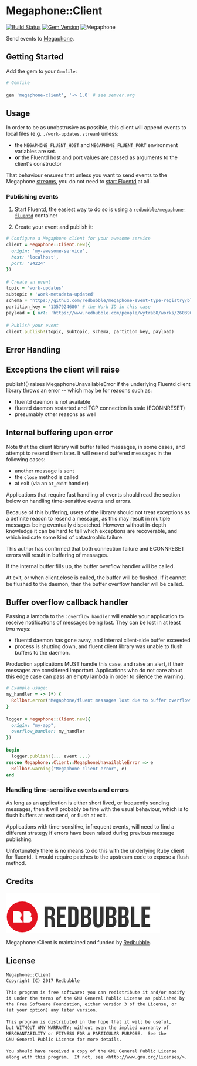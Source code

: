 Megaphone::Client
=================

[![Build Status](https://badge.buildkite.com/9f4fdb370f5f295ee6bf3d68937b1be2d7cf9bf65b2c7b4213.svg?branch=master)](https://buildkite.com/redbubble/megaphone-client-ruby)
[![Gem Version](https://badge.fury.io/rb/megaphone-client.svg)](https://badge.fury.io/rb/megaphone-client)
![Megaphone](https://img.shields.io/badge/Megaphone-2.0.0-blue.svg)

Send events to [Megaphone](https://github.com/redbubble/Megaphone).

Getting Started
---------------

Add the gem to your `Gemfile`:

```ruby
# Gemfile

gem 'megaphone-client', '~> 1.0' # see semver.org
```

Usage
-----

In order to be as unobstrusive as possible, this client will append events to local files (e.g. `./work-updates.stream`) unless:

- the `MEGAPHONE_FLUENT_HOST` and `MEGAPHONE_FLUENT_PORT` environment variables are set.
- **or** the Fluentd host and port values are passed as arguments to the client's constructor

That behaviour ensures that unless you want to send events to the Megaphone [streams][stream], you do not need to [start Fluentd][megaphone-fluentd] at all.

  [stream]: https://github.com/redbubble/megaphone#stream
  [megaphone-fluentd]: https://github.com/redbubble/megaphone-fluentd-container

### Publishing events

1. Start Fluentd, the easiest way to do so is using a [`redbubble/megaphone-fluentd`][megaphone-fluentd] container

1. Create your event and publish it:

```ruby
# Configure a Megaphone client for your awesome service
client = Megaphone::Client.new({
  origin: 'my-awesome-service',
  host: 'localhost',
  port: '24224'
})

# Create an event
topic = 'work-updates'
subtopic = 'work-metadata-updated'
schema = 'https://github.com/redbubble/megaphone-event-type-registry/blob/master/streams/work-updates-schema-1.0.0.json'
partition_key = '1357924680' # the Work ID in this case
payload = { url: 'https://www.redbubble.com/people/wytrab8/works/26039653-toadally-rad' }

# Publish your event
client.publish!(topic, subtopic, schema, partition_key, payload)
```

Error Handling
--------------

## Exceptions the client will raise

publish!() raises MegaphoneUnavailableError if the underlying Fluentd
client library throws an error -- which may be for reasons such as:
- fluentd daemon is not available
- fluentd daemon restarted and TCP connection is stale (ECONNRESET)
- presumably other reasons as well

## Internal buffering upon error

Note that the client library will buffer failed messages, in some cases,
and attempt to resend them later. It will resend buffered messages in
the following cases:
- another message is sent
- the `close` method is called
- at exit (via an `at_exit` handler)

Applications that require fast handling of events should read the section
below on handling time-sensitive events and errors.

Because of this buffering, users of the library should not treat exceptions
as a definite reason to resend a message, as this may result in multiple
messages being eventually dispatched. However without in-depth knowledge
it can be hard to tell which exceptions are recoverable, and which indicate
some kind of catastrophic failure.

This author has confirmed that both connection failure and ECONNRESET
errors will result in buffering of messages.

If the internal buffer fills up, the buffer overflow handler will be called.

At exit, or when client.close is called, the buffer will be flushed.
If it cannot be flushed to the daemon, then the buffer overflow
handler will be called.

## Buffer overflow callback handler

Passing a lambda to the `:overflow_handler` will enable your application
to receive notifications of messages being lost. They can be lost in at
least two ways:
- fluentd daemon has gone away, and internal client-side buffer exceeded
- process is shutting down, and fluent client library was unable to flush buffers
  to the daemon.

Production applications MUST handle this case, and raise an alert, if their
messages are considered important. Applications who do not care about this
edge case can pass an empty lambda in order to silence the warning.

```ruby
# Example usage:
my_handler = -> (*) {
  Rollbar.error("Megaphone/fluent messages lost due to buffer overflow")
}

logger = Megaphone::Client.new({
  origin: "my-app",
  overflow_handler: my_handler
})

begin
  logger.publish!(... event ...)
rescue Megaphone::Client::MegaphoneUnavailableError => e
  Rollbar.warning("Megaphone client error", e)
end

```

### Handling time-sensitive events and errors

As long as an application is either short lived, or frequently sending messages,
then it will probably be fine with the usual behaviour, which is to flush
buffers at next send, or flush at exit.

Applications with time-sensitive, infrequent events, will need to find a
different strategy if errors have been raised during previous message publishing.

Unfortunately there is no means to do this with the underlying Ruby client
for fluentd. It would require patches to the upstream code to expose a flush
method.

Credits
-------

[![](doc/redbubble.png)][redbubble]

Megaphone::Client is maintained and funded by [Redbubble][redbubble].

  [redbubble]: https://www.redbubble.com

License
-------

    Megaphone::Client
    Copyright (C) 2017 Redbubble

    This program is free software: you can redistribute it and/or modify
    it under the terms of the GNU General Public License as published by
    the Free Software Foundation, either version 3 of the License, or
    (at your option) any later version.

    This program is distributed in the hope that it will be useful,
    but WITHOUT ANY WARRANTY; without even the implied warranty of
    MERCHANTABILITY or FITNESS FOR A PARTICULAR PURPOSE.  See the
    GNU General Public License for more details.

    You should have received a copy of the GNU General Public License
    along with this program.  If not, see <http://www.gnu.org/licenses/>.
